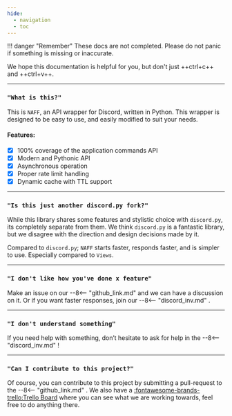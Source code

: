```yaml
---
hide:
  - navigation
  - toc
---
```

!!! danger "Remember"
    These docs are not completed. Please do not panic if something is missing or inaccurate.

We hope this documentation is helpful for you, but don't just ++ctrl+c++ and ++ctrl+v++.

___
### `"What is this?"`
This is `NAFF`, an API wrapper for Discord, written in Python. This wrapper is designed to be easy to use, and easily modified to suit your needs.

#### Features:
- [x] 100% coverage of the application commands API
- [x] Modern and Pythonic API
- [x] Asynchronous operation
- [x] Proper rate limit handling
- [x] Dynamic cache with TTL support

___
### `"Is this just another discord.py fork?"`
While this library shares some features and stylistic choice with `discord.py`, its completely separate from them. We think `discord.py` is a fantastic library, but we disagree with the direction and design decisions made by it.

Compared to `discord.py`; `NAFF` starts faster, responds faster, and is simpler to use. Especially compared to `Views`.

___
### `"I don't like how you've done x feature"`
Make an issue on our
--8<-- "github_link.md"
and we can have a discussion on it. Or if you want faster responses, join our
--8<-- "discord_inv.md"
.

___
### `"I don't understand something"`
If you need help with something, don’t hesitate to ask for help in the
--8<-- "discord_inv.md"
!

___
### `"Can I contribute to this project?"`
Of course, you can contribute to this project by submitting a pull-request to the
--8<-- "github_link.md"
. We also have a [:fontawesome-brands-trello:Trello Board](https://trello.com/b/LVjnmYKt/dev-board) where you can see what we are working towards, feel free to do anything there.
